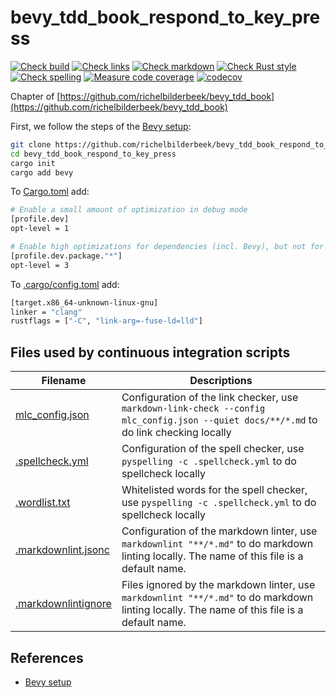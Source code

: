 # bevy_tdd_book_respond_to_key_press

[![Check build](https://github.com/richelbilderbeek/bevy_tdd_book_respond_to_key_press/actions/workflows/check_build.yaml/badge.svg?branch=master)](https://github.com/richelbilderbeek/bevy_tdd_book_respond_to_key_press/actions/workflows/check_build.yaml)
[![Check links](https://github.com/richelbilderbeek/bevy_tdd_book_respond_to_key_press/actions/workflows/check_links.yaml/badge.svg?branch=master)](https://github.com/richelbilderbeek/bevy_tdd_book_respond_to_key_press/actions/workflows/check_links.yaml)
[![Check markdown](https://github.com/richelbilderbeek/bevy_tdd_book_respond_to_key_press/actions/workflows/check_markdown.yaml/badge.svg?branch=master)](https://github.com/richelbilderbeek/bevy_tdd_book_respond_to_key_press/actions/workflows/check_markdown.yaml)
[![Check Rust style](https://github.com/richelbilderbeek/bevy_tdd_book_respond_to_key_press/actions/workflows/check_rust_style.yaml/badge.svg?branch=master)](https://github.com/richelbilderbeek/bevy_tdd_book_respond_to_key_press/actions/workflows/check_rust_style.yaml)
[![Check spelling](https://github.com/richelbilderbeek/bevy_tdd_book_respond_to_key_press/actions/workflows/check_spelling.yaml/badge.svg?branch=master)](https://github.com/richelbilderbeek/bevy_tdd_book_respond_to_key_press/actions/workflows/check_spelling.yaml)
[![Measure code coverage](https://github.com/richelbilderbeek/bevy_tdd_book_respond_to_key_press/actions/workflows/measure_codecov.yaml/badge.svg?branch=master)](https://github.com/richelbilderbeek/bevy_tdd_book_respond_to_key_press/actions/workflows/measure_codecov.yaml)
[![codecov](https://codecov.io/gh/richelbilderbeek/bevy_tdd_book_respond_to_key_press/graph/badge.svg?token=XAVFZYDQKZ)](https://codecov.io/gh/richelbilderbeek/bevy_tdd_book_respond_to_key_press)

Chapter of [https://github.com/richelbilderbeek/bevy_tdd_book](https://github.com/richelbilderbeek/bevy_tdd_book)

First, we follow the steps of the [Bevy setup](https://bevyengine.org/learn/quick-start/getting-started/setup/):

```bash
git clone https://github.com/richelbilderbeek/bevy_tdd_book_respond_to_key_press
cd bevy_tdd_book_respond_to_key_press
cargo init
cargo add bevy
```

To [Cargo.toml](Cargo.toml) add:

```bash
# Enable a small amount of optimization in debug mode
[profile.dev]
opt-level = 1

# Enable high optimizations for dependencies (incl. Bevy), but not for our code:
[profile.dev.package."*"]
opt-level = 3
```

To [.cargo/config.toml](.cargo/config.toml) add:

```bash
[target.x86_64-unknown-linux-gnu]
linker = "clang"
rustflags = ["-C", "link-arg=-fuse-ld=lld"]
```

## Files used by continuous integration scripts

Filename                                  |Descriptions
------------------------------------------|--------------------------------------------------------------------------------------------------------------------------------------
[mlc_config.json](mlc_config.json)        |Configuration of the link checker, use `markdown-link-check --config mlc_config.json --quiet docs/**/*.md` to do link checking locally
[.spellcheck.yml](.spellcheck.yml)        |Configuration of the spell checker, use `pyspelling -c .spellcheck.yml` to do spellcheck locally
[.wordlist.txt](.wordlist.txt)            |Whitelisted words for the spell checker, use `pyspelling -c .spellcheck.yml` to do spellcheck locally
[.markdownlint.jsonc](.markdownlint.jsonc)|Configuration of the markdown linter, use `markdownlint "**/*.md"` to do markdown linting locally. The name of this file is a default name.
[.markdownlintignore](.markdownlintignore)|Files ignored by the markdown linter, use `markdownlint "**/*.md"` to do markdown linting locally. The name of this file is a default name.

## References

* [Bevy setup](https://bevyengine.org/learn/quick-start/getting-started/setup/)
